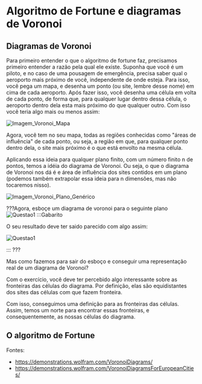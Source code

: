 <h1>Algoritmo de Fortune e diagramas de Voronoi</h1>
<h2>Diagramas de Voronoi</h2>


Para primeiro entender o que o algoritmo de fortune faz, precisamos primeiro entender a razão pela qual ele existe. Suponha que você é um piloto, e no caso de uma pousagem de emergência, precisa saber qual o aeroporto mais próximo de você, independente de onde esteja. Para isso, você pega um mapa, e desenha um ponto (ou site, lembre desse nome) em cima de cada aeroporto. Após fazer isso, você desenha uma célula em volta de cada ponto, de forma que, para qualquer lugar dentro dessa célula, o aeroporto dentro dela esta mais próximo do que qualquer outro. Com isso você teria algo mais ou menos assim:


![Imagem_Voronoi_Mapa](ItalyVoronoiMap.png)


Agora, você tem no seu mapa, todas as regiões conhecidas como "áreas de influência" de cada ponto, ou seja, a região em que, para qualquer ponto dentro dela, o site mais próximo é o que está envolto na mesma célula.


Aplicando essa ideia para qualquer plano finito, com um número finito n de pontos, temos a idéia do diagrama de Voronoi. Ou seja, o que o diagrama de Voronoi nos dá é e área de influência dos sites contidos em um plano (podemos também extrapolar essa ideia para n dimensões, mas não tocaremos nisso). 

![Imagem_Voronoi_Plano_Genérico](VoronoiGenérico.png)



???Agora, esboçe um diagrama de voronoi para o seguinte plano
![Questao1](questao1.png)
:::Gabarito


O seu resultado deve ter saido parecido com algo assim: 


![Questao1](gab1.png)


:::
???

Mas como fazemos para sair do esboço e conseguir uma representação real de um diagrama de Voronoi?


Com o exercício, você deve ter percebido algo interessante sobre as fronteiras das células do diagrama. Por definição, elas são equidistantes dos sites das células com que fazem fronteira.


Com isso, conseguimos uma definição para as fronteiras das células. Assim, temos um norte para encontrar essas fronteiras, e consequentemente, as nossas células do diagrama.

<h2>O algoritmo de Fortune</h2>



Fontes: 
* <https://demonstrations.wolfram.com/VoronoiDiagrams/>
* <https://demonstrations.wolfram.com/VoronoiDiagramsForEuropeanCities/>
